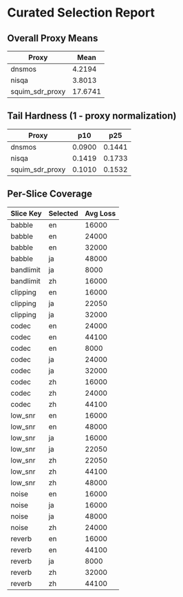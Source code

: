 # Curated Selection Report

## Overall Proxy Means
| Proxy | Mean |
|-------|------|
| dnsmos | 4.2194 |
| nisqa | 3.8013 |
| squim_sdr_proxy | 17.6741 |

## Tail Hardness (1 - proxy normalization)
| Proxy | p10 | p25 |
|-------|-----|------|
| dnsmos | 0.0900 | 0.1441 |
| nisqa | 0.1419 | 0.1733 |
| squim_sdr_proxy | 0.1010 | 0.1532 |

## Per-Slice Coverage
| Slice Key | Selected | Avg Loss |
|-----------|----------|----------|
| babble|en|16000 | 1 | 0.5426 |
| babble|en|24000 | 6 | 0.6116 |
| babble|en|32000 | 1 | 0.7205 |
| babble|ja|48000 | 6 | 0.6153 |
| bandlimit|ja|8000 | 6 | 2.7752 |
| bandlimit|zh|16000 | 6 | 1.6210 |
| clipping|en|16000 | 6 | 0.8186 |
| clipping|ja|22050 | 7 | 0.8152 |
| clipping|ja|32000 | 1 | 0.6241 |
| codec|en|24000 | 1 | 0.6212 |
| codec|en|44100 | 6 | 0.5357 |
| codec|en|8000 | 2 | 0.6062 |
| codec|ja|24000 | 1 | 0.5693 |
| codec|ja|32000 | 7 | 0.5686 |
| codec|zh|16000 | 6 | 0.5768 |
| codec|zh|24000 | 1 | 0.5310 |
| codec|zh|44100 | 2 | 0.5149 |
| low_snr|en|16000 | 1 | 1.1879 |
| low_snr|en|48000 | 6 | 1.2367 |
| low_snr|ja|16000 | 1 | 1.3349 |
| low_snr|ja|22050 | 1 | 1.0920 |
| low_snr|zh|22050 | 1 | 1.1520 |
| low_snr|zh|44100 | 1 | 1.1659 |
| low_snr|zh|48000 | 6 | 1.1885 |
| noise|en|16000 | 6 | 0.6578 |
| noise|ja|16000 | 6 | 0.4727 |
| noise|ja|48000 | 1 | 0.5119 |
| noise|zh|24000 | 7 | 0.6392 |
| reverb|en|16000 | 7 | 0.4341 |
| reverb|en|44100 | 1 | 0.9084 |
| reverb|ja|8000 | 2 | 0.3091 |
| reverb|zh|32000 | 6 | 0.4125 |
| reverb|zh|44100 | 1 | 0.6354 |
